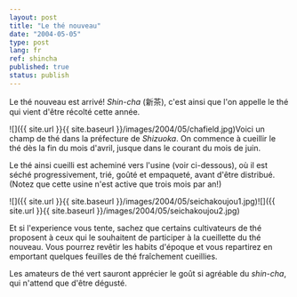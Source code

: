 ```yaml
---
layout: post
title: "Le thé nouveau"
date: "2004-05-05"
type: post
lang: fr
ref: shincha
published: true
status: publish
---
```




Le thé nouveau est arrivé! _Shin-cha_ (新茶), c'est ainsi que l'on appelle le thé qui vient d'être récolté cette année.

![]({{ site.url }}{{ site.baseurl }}/images/2004/05/chafield.jpg)Voici un champ de thé dans la préfecture de _Shizuoka_. On commence à cueillir le thé dès la fin du mois d'avril, jusque dans le courant du mois de juin.

Le thé ainsi cueilli est acheminé vers l'usine (voir ci-dessous), où il est séché progressivement, trié, goûté et empaqueté, avant d'être distribué. (Notez que cette usine n'est active que trois mois par an!)

![]({{ site.url }}{{ site.baseurl }}/images/2004/05/seichakoujou1.jpg)![]({{ site.url }}{{ site.baseurl }}/images/2004/05/seichakoujou2.jpg)

Et si l'experience vous tente, sachez que certains cultivateurs de thé proposent à ceux qui le souhaitent de participer à la cueillette du thé nouveau. Vous pourrez revêtir les habits d'époque et vous repartirez en emportant quelques feuilles de thé fraîchement cueillies.

Les amateurs de thé vert sauront apprécier le goût si agréable du _shin-cha_, qui n'attend que d'être dégusté.


